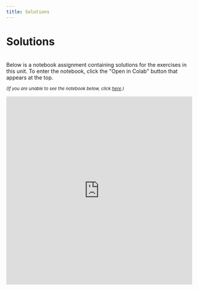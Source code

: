 ```yaml
---
title: Solutions
---
```


# Solutions

<br>
Below is a notebook assignment containing solutions for the exercises in this unit. To enter the notebook, click the "Open in Colab" button that appears at the top.

<small><i>(If you are unable to see the notebook below, click <a href='https://nbviewer.jupyter.org/github/jpskycak/aihigh/blob/master/intro-to-ai/codingBootcamp_solutions.ipynb'>here</a>.)</i></small>

<iframe src="https://nbviewer.jupyter.org/github/jpskycak/aihigh/blob/master/intro-to-ai/codingBootcamp_solutions.ipynb" style="display: block; width: 98%; height: 500px;" frameborder="0" marginheight="0" marginwidth="0" align="center">Loading...</iframe>
